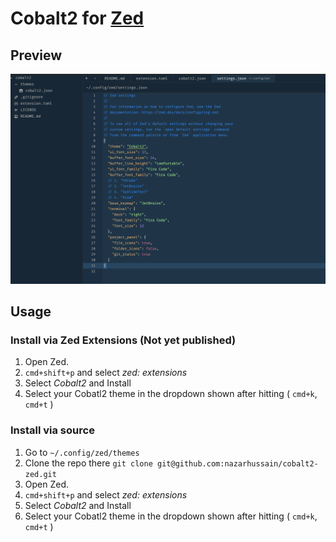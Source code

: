 # Cobalt2 for [Zed](https://zed.dev)

## Preview

![Screenshot](./screenshot.png)

## Usage

### Install via Zed Extensions (Not yet published)

1. Open Zed.
2. `cmd+shift+p` and select _zed: extensions_
3. Select _Cobalt2_ and Install
4. Select your Cobatl2 theme in the dropdown shown after hitting ( `cmd+k`, `cmd+t` )

### Install via source

1. Go to `~/.config/zed/themes`
2. Clone the repo there `git clone git@github.com:nazarhussain/cobalt2-zed.git`
3. Open Zed.
4. `cmd+shift+p` and select _zed: extensions_
5. Select _Cobalt2_ and Install
6. Select your Cobatl2 theme in the dropdown shown after hitting ( `cmd+k`, `cmd+t` )
